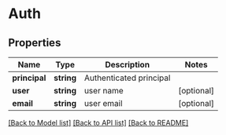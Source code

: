 # Auth

## Properties
Name | Type | Description | Notes
------------ | ------------- | ------------- | -------------
**principal** | **string** | Authenticated principal | 
**user** | **string** | user name | [optional] 
**email** | **string** | user email | [optional] 

[[Back to Model list]](../README.md#documentation-for-models) [[Back to API list]](../README.md#documentation-for-api-endpoints) [[Back to README]](../README.md)


